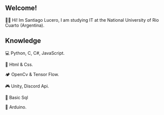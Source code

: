 ## Welcome!

👨‍🎓 Hi! Im Santiago Lucero, I am studying IT at the National University of Rio Cuarto (Argentina).

## Knowledge

💻 Python, C, C#, JavaScript.

🌃 Html & Css.

🏕️ OpenCv & Tensor Flow.
 
🎮 Unity, Discord Api.

🐬 Basic Sql

🤖 Arduino.


